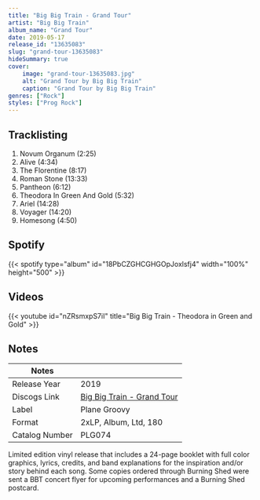 ```yaml
---
title: "Big Big Train - Grand Tour"
artist: "Big Big Train"
album_name: "Grand Tour"
date: 2019-05-17
release_id: "13635083"
slug: "grand-tour-13635083"
hideSummary: true
cover:
    image: "grand-tour-13635083.jpg"
    alt: "Grand Tour by Big Big Train"
    caption: "Grand Tour by Big Big Train"
genres: ["Rock"]
styles: ["Prog Rock"]
---
```

## Tracklisting
1. Novum Organum (2:25)
2. Alive (4:34)
3. The Florentine (8:17)
4. Roman Stone (13:33)
5. Pantheon (6:12)
6. Theodora In Green And Gold (5:32)
7. Ariel (14:28)
8. Voyager (14:20)
9. Homesong (4:50)
## Spotify
{{< spotify type="album" id="18PbCZGHCGHGOpJoxlsfj4" width="100%" height="500" >}}

## Videos
{{< youtube id="nZRsmxpS7iI" title="Big Big Train - Theodora in Green and Gold" >}}

## Notes
| Notes          |             |
| ---------------| ----------- |
| Release Year   | 2019 |
| Discogs Link   | [Big Big Train - Grand Tour](https://www.discogs.com/release/13635083-Big-Big-Train-Grand-Tour) |
| Label          | Plane Groovy |
| Format         | 2xLP, Album, Ltd, 180 |
| Catalog Number | PLG074 |

Limited edition vinyl release that includes a 24-page booklet with full color graphics, lyrics, credits, and band explanations for the inspiration and/or story behind each song. Some copies ordered through Burning Shed were sent a BBT concert flyer for upcoming performances and a Burning Shed postcard. 
